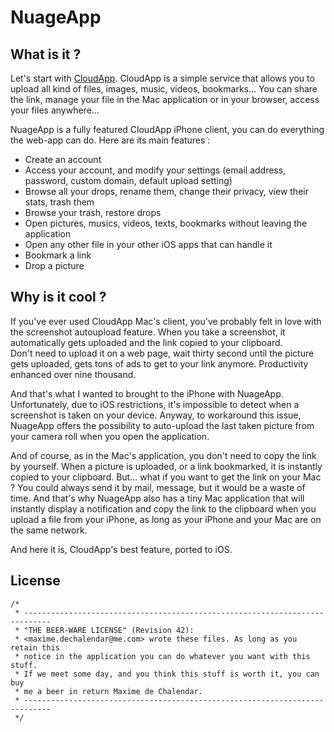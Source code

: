 NuageApp
========

What is it ?
--------
Let's start with [CloudApp](http://cl.ly "CloudApp's home page").
CloudApp is a simple service that allows you to upload all kind of files, images, music, videos, bookmarks... You can share the link, manage your file in the Mac application or in your browser, access your files anywhere...

NuageApp is a fully featured CloudApp iPhone client, you can do everything the web-app can do.
Here are its main features :
+ Create an account
+ Access your account, and modify your settings (email address, password, custom domain, default upload setting)
+ Browse all your drops, rename them, change their privacy, view their stats, trash them
+ Browse your trash, restore drops
+ Open pictures, musics, videos, texts, bookmarks without leaving the application
+ Open any other file in your other iOS apps that can handle it
+ Bookmark a link
+ Drop a picture

Why is it cool ?
--------
If you've ever used CloudApp Mac's client, you've probably felt in love with the screenshot autoupload feature.
When you take a screenshot, it automatically gets uploaded and the link copied to your clipboard.  
Don't need to upload it on a web page, wait thirty second until the picture gets uploaded, gets tons of ads to get to your link anymore. Productivity enhanced over nine thousand.

And that's what I wanted to brought to the iPhone with NuageApp.
Unfortunately, due to iOS restrictions, it's impossible to detect when a screenshot is taken on your device. Anyway, to workaround this issue, NuageApp offers the possibility to auto-upload the last taken picture from your camera roll when you open the application.

And of course, as in the Mac's application, you don't need to copy the link by yourself. When a picture is uploaded, or a link bookmarked, it is instantly copied to your clipboard.
But... what if you want to get the link on your Mac ? You could always send it by mail, message, but it would be a waste of time. And that's why NuageApp also has a tiny Mac application that will instantly display a notification and copy the link to the clipboard when you upload a file from your iPhone, as long as your iPhone and your Mac are on the same network.

And here it is, CloudApp's best feature, ported to iOS.

License
--------
```
/*
 * ----------------------------------------------------------------------------
 * "THE BEER-WARE LICENSE" (Revision 42):
 * <maxime.dechalendar@me.com> wrote these files. As long as you retain this
 * notice in the application you can do whatever you want with this stuff. 
 * If we meet some day, and you think this stuff is worth it, you can buy
 * me a beer in return Maxime de Chalendar.
 * ----------------------------------------------------------------------------
 */
 ```
